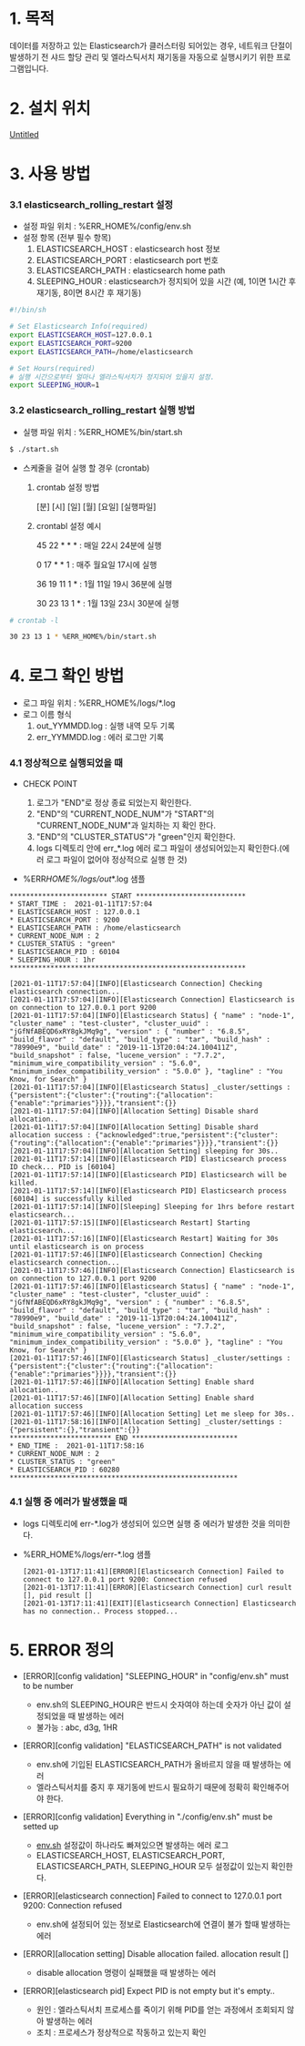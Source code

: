 # 1. 목적

데이터를 저장하고 있는 Elasticsearch가 클러스터링 되어있는 경우, 네트워크 단절이 발생하기 전 샤드 할당 관리 및 엘라스틱서치 재기동을 자동으로 실행시키기 위한 프로그램입니다.

# 2. 설치 위치

[Untitled](https://www.notion.so/d72aea170db94763ae173a3eba363511)

# 3. 사용 방법

### 3.1 elasticsearch_rolling_restart 설정

- 설정 파일 위치 : %ERR_HOME%/config/env.sh
- 설정 항목 (전부 필수 항목)
  1. ELASTICSEARCH_HOST : elasticsearch host 정보
  2. ELASTICSEARCH_PORT : elasticsearch port 번호
  3. ELASTICSEARCH_PATH : elasticsearch home path
  4. SLEEPING_HOUR : elasticsearch가 정지되어 있을 시간 (예, 1이면 1시간 후 재기동, 8이면 8시간 후 재기동)

```bash
#!/bin/sh

# Set Elasticsearch Info(required)
export ELASTICSEARCH_HOST=127.0.0.1
export ELASTICSEARCH_PORT=9200
export ELASTICSEARCH_PATH=/home/elasticsearch

# Set Hours(required)
# 실행 시간으로부터 얼마나 엘라스틱서치가 정지되어 있을지 설정.
export SLEEPING_HOUR=1
```

### 3.2 elasticsearch_rolling_restart 실행 방법

- 실행 파일 위치 : %ERR_HOME%/bin/start.sh

```bash
$ ./start.sh
```

- 스케줄을 걸어 실행 할 경우 (crontab)

  1. crontab 설정 방법

     [분] [시] [일] [월] [요일] [실행파일]

  2. crontabl 설정 예시

     45 22 \* \* \* : 매일 22시 24분에 실행

     0 17 \* \* 1 : 매주 월요일 17시에 실행

     36 19 11 1 \* : 1월 11일 19시 36분에 실행

     30 23 13 1 \* : 1월 13일 23시 30분에 실행

```bash
# crontab -l

30 23 13 1 * %ERR_HOME%/bin/start.sh
```

# 4. 로그 확인 방법

- 로그 파일 위치 : %ERR_HOME%/logs/\*.log
- 로그 이름 형식
  1. out_YYMMDD.log : 실행 내역 모두 기록
  2. err_YYMMDD.log : 에러 로그만 기록

### 4.1 정상적으로 실행되었을 때

- CHECK POINT

  1. 로그가 "END"로 정상 종료 되었는지 확인한다.
  2. "END"의 "CURRENT_NODE_NUM"가 "START"의 "CURRENT_NODE_NUM"과 일치하는 지 확인 한다.
  3. "END"의 "CLUSTER_STATUS"가 "green"인지 확인한다.
  4. logs 디렉토리 안에 err\_\*.log 에러 로그 파일이 생성되어있는지 확인한다.(에러 로그 파일이 없어야 정상적으로 실행 한 것)

- %ERR*HOME%/logs/out*\*.log 샘플

```
************************ START ***************************
* START_TIME :  2021-01-11T17:57:04
* ELASTICSEARCH_HOST : 127.0.0.1
* ELASTICSEARCH_PORT : 9200
* ELASTICSEARCH_PATH : /home/elasticsearch
* CURRENT_NODE_NUM : 2
* CLUSTER_STATUS : "green"
* ELASTICSEARCH_PID : 60104
* SLEEPING_HOUR : 1hr
**********************************************************

[2021-01-11T17:57:04][INFO][Elasticsearch Connection] Checking elasticsearch connection...
[2021-01-11T17:57:04][INFO][Elasticsearch Connection] Elasticsearch is on connection to 127.0.0.1 port 9200
[2021-01-11T17:57:04][INFO][Elasticsearch Status] { "name" : "node-1", "cluster_name" : "test-cluster", "cluster_uuid" : "jGfNfABEQD6xRY8gkJMq9g", "version" : { "number" : "6.8.5", "build_flavor" : "default", "build_type" : "tar", "build_hash" : "78990e9", "build_date" : "2019-11-13T20:04:24.100411Z", "build_snapshot" : false, "lucene_version" : "7.7.2", "minimum_wire_compatibility_version" : "5.6.0", "minimum_index_compatibility_version" : "5.0.0" }, "tagline" : "You Know, for Search" }
[2021-01-11T17:57:04][INFO][Elasticsearch Status] _cluster/settings : {"persistent":{"cluster":{"routing":{"allocation":{"enable":"primaries"}}}},"transient":{}}
[2021-01-11T17:57:04][INFO][Allocation Setting] Disable shard allocation..
[2021-01-11T17:57:04][INFO][Allocation Setting] Disable shard allocation success : {"acknowledged":true,"persistent":{"cluster":{"routing":{"allocation":{"enable":"primaries"}}}},"transient":{}}
[2021-01-11T17:57:04][INFO][Allocation Setting] sleeping for 30s..
[2021-01-11T17:57:14][INFO][Elasticsearch PID] Elasticsearch process ID check... PID is [60104]
[2021-01-11T17:57:14][INFO][Elasticsearch PID] Elasticsearch will be killed.
[2021-01-11T17:57:14][INFO][Elasticsearch PID] Elasticsearch process [60104] is successfully killed
[2021-01-11T17:57:14][INFO][Sleeping] Sleeping for 1hrs before restart elasticsearch...
[2021-01-11T17:57:15][INFO][Elasticsearch Restart] Starting elasticsearch...
[2021-01-11T17:57:16][INFO][Elasticsearch Restart] Waiting for 30s until elasticsearch is on process
[2021-01-11T17:57:46][INFO][Elasticsearch Connection] Checking elasticsearch connection...
[2021-01-11T17:57:46][INFO][Elasticsearch Connection] Elasticsearch is on connection to 127.0.0.1 port 9200
[2021-01-11T17:57:46][INFO][Elasticsearch Status] { "name" : "node-1", "cluster_name" : "test-cluster", "cluster_uuid" : "jGfNfABEQD6xRY8gkJMq9g", "version" : { "number" : "6.8.5", "build_flavor" : "default", "build_type" : "tar", "build_hash" : "78990e9", "build_date" : "2019-11-13T20:04:24.100411Z", "build_snapshot" : false, "lucene_version" : "7.7.2", "minimum_wire_compatibility_version" : "5.6.0", "minimum_index_compatibility_version" : "5.0.0" }, "tagline" : "You Know, for Search" }
[2021-01-11T17:57:46][INFO][Elasticsearch Status] _cluster/settings : {"persistent":{"cluster":{"routing":{"allocation":{"enable":"primaries"}}}},"transient":{}}
[2021-01-11T17:57:46][INFO][Allocation Setting] Enable shard allocation..
[2021-01-11T17:57:46][INFO][Allocation Setting] Enable shard allocation success
[2021-01-11T17:57:46][INFO][Allocation Setting] Let me sleep for 30s..
[2021-01-11T17:58:16][INFO][Allocation Setting] _cluster/settings : {"persistent":{},"transient":{}}
************************* END **************************
* END_TIME :  2021-01-11T17:58:16
* CURRENT_NODE_NUM : 2
* CLUSTER_STATUS : "green"
* ELASTICSEARCH_PID : 60280
********************************************************
```

### 4.1 실행 중 에러가 발생했을 때

- logs 디렉토리에 err-\*.log가 생성되어 있으면 실행 중 에러가 발생한 것을 의미한다.
- %ERR_HOME%/logs/err-\*.log 샘플

  ```
  [2021-01-13T17:11:41][ERROR][Elasticsearch Connection] Failed to connect to 127.0.0.1 port 9200: Connection refused
  [2021-01-13T17:11:41][ERROR][Elasticsearch Connection] curl result [], pid result []
  [2021-01-13T17:11:41][EXIT][Elasticsearch Connection] Elasticsearch has no connection.. Process stopped...
  ```

# 5. ERROR 정의

- [ERROR][config validation] "SLEEPING_HOUR" in "config/env.sh" must to be number

  - env.sh의 SLEEPING_HOUR은 반드시 숫자여야 하는데 숫자가 아닌 값이 설정되었을 때 발생하는 에러
  - 불가능 : abc, d3g, 1HR

- [ERROR][config validation] "ELASTICSEARCH_PATH" is not validated

  - env.sh에 기입된 ELASTICSEARCH_PATH가 올바르지 않을 때 발생하는 에러
  - 엘라스틱서치를 중지 후 재기동에 반드시 필요하기 때문에 정확히 확인해주어야 한다.

- [ERROR][config validation] Everything in "./config/env.sh" must be setted up

  - [env.sh](http://env.sh) 설정값이 하나라도 빠져있으면 발생하는 에러 로그
  - ELASTICSEARCH_HOST, ELASTICSEARCH_PORT, ELASTICSEARCH_PATH, SLEEPING_HOUR 모두 설정값이 있는지 확인한다.

- [ERROR][elasticsearch connection] Failed to connect to 127.0.0.1 port 9200: Connection refused

  - env.sh에 설정되어 있는 정보로 Elasticsearch에 연결이 불가 할때 발생하는 에러

- [ERROR][allocation setting] Disable allocation failed. allocation result []

  - disable allocation 명령이 실패했을 때 발생하는 에러

- [ERROR][elasticsearch pid] Expect PID is not empty but it's empty..
  - 원인 : 엘라스틱서치 프로세스를 죽이기 위해 PID를 얻는 과정에서 조회되지 않아 발생하는 에러
  - 조치 : 프로세스가 정상적으로 작동하고 있는지 확인
